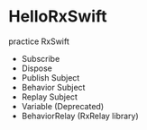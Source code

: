 # HelloRxSwift
practice RxSwift
* Subscribe
* Dispose
* Publish Subject
* Behavior Subject
* Replay Subject
* Variable (Deprecated)
* BehaviorRelay (RxRelay library)
